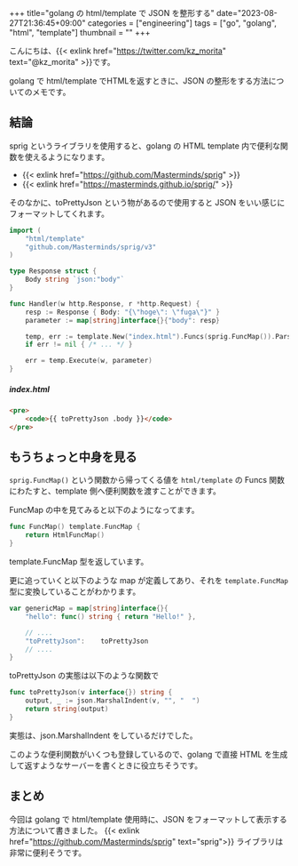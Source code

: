 +++
title="golang の html/template で JSON を整形する"
date="2023-08-27T21:36:45+09:00"
categories = ["engineering"]
tags = ["go", "golang", "html", "template"]
thumbnail = ""
+++

こんにちは、{{< exlink href="https://twitter.com/kz_morita" text="@kz_morita" >}}です。

golang で html/template でHTMLを返すときに、JSON の整形をする方法についてのメモです。

## 結論

sprig というライブラリを使用すると、golang の HTML template 内で便利な関数を使えるようになります。

- {{< exlink href="https://github.com/Masterminds/sprig" >}}
- {{< exlink href="https://masterminds.github.io/sprig/" >}}

そのなかに、toPrettyJson という物があるので使用すると JSON をいい感じにフォーマットしてくれます。

```go
import (
    "html/template"
    "github.com/Masterminds/sprig/v3"
)

type Response struct {
    Body string `json:"body"`
}

func Handler(w http.Response, r *http.Request) {
    resp := Response { Body: "{\"hoge\": \"fuga\"}" }
    parameter := map[string]interface{}{"body": resp}

    temp, err := template.New("index.html").Funcs(sprig.FuncMap()).ParseFiles("index.html")
    if err != nil { /* ... */ }

    err = temp.Execute(w, parameter)
}
```

##### index.html
```html
<pre>
    <code>{{ toPrettyJson .body }}</code>
</pre>
```

## もうちょっと中身を見る

`sprig.FuncMap()` という関数から帰ってくる値を `html/template` の Funcs 関数にわたすと、template 側へ便利関数を渡すことができます。

FuncMap の中を見てみると以下のようになってます。

```go
func FuncMap() template.FuncMap {
    return HtmlFuncMap()
}
```

template.FuncMap 型を返しています。

更に追っていくと以下のような map が定義してあり、それを `template.FuncMap` 型に変換していることがわかります。

```go
var genericMap = map[string]interface{}{
    "hello": func() string { return "Hello!" },

    // ....
    "toPrettyJson":    toPrettyJson
    // ....
}
```

toPrettyJson の実態は以下のような関数で

```go
func toPrettyJson(v interface{}) string {
    output, _ := json.MarshalIndent(v, "", "  ")
    return string(output)
}
```

実態は、json.MarshalIndent をしているだけでした。

このような便利関数がいくつも登録しているので、golang で直接 HTML を生成して返すようなサーバーを書くときに役立ちそうです。

## まとめ

今回は golang で html/template 使用時に、JSON をフォーマットして表示する方法について書きました。
{{< exlink href="https://github.com/Masterminds/sprig" text="sprig">}} ライブラリは非常に便利そうです。
